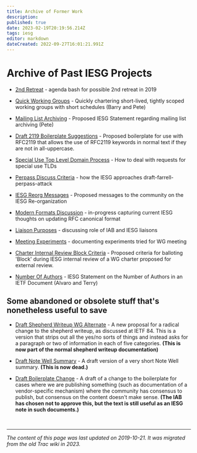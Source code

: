 ```yaml
---
title: Archive of Former Work
description: 
published: true
date: 2023-02-19T20:19:56.214Z
tags: iesg
editor: markdown
dateCreated: 2022-09-27T16:01:21.991Z
---
```


# Archive of Past IESG Projects 

 * [2nd Retreat](/group/iesg/archive/2ndretreat) - agenda bash for possible 2nd retreat in 2019

 * [Quick Working Groups](/group/iesg/archive/quickworkinggroups) - Quickly chartering short-lived, tightly scoped working groups with short schedules (Barry and Pete)

 * [Mailing List Archiving](/group/iesg/archive/mailinglistarchiving) - Proposed IESG Statement regarding mailing list archiving (Pete)

 * [Draft 2119 Boilerplate Suggestions](/group/iesg/archive/draft2119boilerplatesuggestions) - Proposed boilerplate for use with RFC2119 that allows the use of RFC2119 keywords in normal text if they are not in all-uppercase.


 * [Special Use Top Level Domain Process](/group/iesg/archive/specialusetopleveldomainprocess) - How to deal with requests for special use TLDs

 * [Perpass Discuss Criteria](/group/iesg/archive/perpassdiscusscriteria) - how the IESG approaches draft-farrell-perpass-attack

 * [IESG Reorg Messages](/group/iesg/archive/iesgreorgmessages) - Proposed messages to the community on the IESG Re-organization

 * [Modern Formats Discussion](/group/iesg/archive/modernformatsdiscussion) - in-progress capturing current IESG thoughts on updating RFC canonical format

 * [Liaison Purposes](/group/iesg/archive/liaisonpurposes) - discussing role of IAB and IESG liaisons

 * [Meeting Experiments](/group/iesg/archive/meetingexperiments) - documenting experiments tried for WG meeting


 * [Charter Internal Review Block Criteria](/group/iesg/charterinternalreviewblockcriteria) - Proposed criteria for balloting 'Block' during IESG internal review of a WG charter proposed for external review.

 * [Number Of Authors](/group/iesg/archive/numberofauthors) - IESG Statement on the Number of Authors in an IETF Document (Alvaro and Terry)

## Some abandoned or obsolete stuff that's nonetheless useful to save 

 * [Draft Shepherd Writeup WG Alternate](/group/iesg/draft/draftshepherdwriteupwgalternate) - A new proposal for a radical change to the shepherd writeup, as discussed at IETF 84.  This is a version that strips out all the yes/no sorts of things and instead asks for a paragraph or two of information in each of five categories.  **(This is now part of the normal shepherd writeup documentation)**

 * [Draft Note Well Summary](/group/iesg/draft/draftnotewell) - A draft version of a very short Note Well summary.  **(This is now dead.)**

 * [Draft Boilerplate Change](/group/iesg//draft/draftboilerplatechange) - A draft of a change to the boilerplate for cases where we are publishing something (such as documentation of a vendor-specific mechanism) where the community has consensus to publish, but consensus on the content doesn't make sense.  **(The IAB has chosen not to approve this, but the text is still useful as an IESG note in such documents.)**

&nbsp;
&nbsp;
&nbsp;

---

*The content of this page was last updated on 2019-10-21. It was migrated from the old Trac wiki in 2023.*